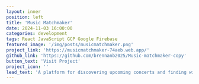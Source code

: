 ```yaml
---
layout: inner
position: left
title: 'Music Matchmaker'
date: 2024-11-03 16:00:00
categories: development
tags: React JavaScript GCP Google Firebase
featured_image: '/img/posts/musicmatchmaker.png'
project_link: 'https://musicmatchmaker-74aeb.web.app/'
github_link: 'https://github.com/brennanb2025/Music-matchmaker-copy'
button_text: 'Visit Project'
project_icon: ''
lead_text: 'A platform for discovering upcoming concerts and finding with new friends to go with.'
---
```


